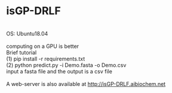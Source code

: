 # isGP-DRLF<br />
<br />OS: Ubuntu18.04<br />
<br />computing on a GPU is better <br />
Brief tutorial <br />
(1) pip install -r requirements.txt <br />
(2) python predict.py -i Demo.fasta -o Demo.csv <br />input a fasta file and the output is a csv file <br /> <br />
A web-server is also available at http://isGP-DRLF.aibiochem.net <br /> <br />
